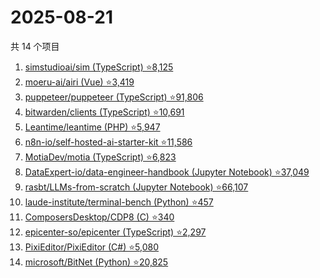 # 2025-08-21

共 14 个项目

<!-- BEGIN GITHUB -->
<!-- 最后更新时间 2025-08-21 08:42:51 +0800 -->
1. [simstudioai/sim (TypeScript) ⭐8,125](https://github.com/simstudioai/sim)
1. [moeru-ai/airi (Vue) ⭐3,419](https://github.com/moeru-ai/airi)
1. [puppeteer/puppeteer (TypeScript) ⭐91,806](https://github.com/puppeteer/puppeteer)
1. [bitwarden/clients (TypeScript) ⭐10,691](https://github.com/bitwarden/clients)
1. [Leantime/leantime (PHP) ⭐5,947](https://github.com/Leantime/leantime)
1. [n8n-io/self-hosted-ai-starter-kit ⭐11,586](https://github.com/n8n-io/self-hosted-ai-starter-kit)
1. [MotiaDev/motia (TypeScript) ⭐6,823](https://github.com/MotiaDev/motia)
1. [DataExpert-io/data-engineer-handbook (Jupyter Notebook) ⭐37,049](https://github.com/DataExpert-io/data-engineer-handbook)
1. [rasbt/LLMs-from-scratch (Jupyter Notebook) ⭐66,107](https://github.com/rasbt/LLMs-from-scratch)
1. [laude-institute/terminal-bench (Python) ⭐457](https://github.com/laude-institute/terminal-bench)
1. [ComposersDesktop/CDP8 (C) ⭐340](https://github.com/ComposersDesktop/CDP8)
1. [epicenter-so/epicenter (TypeScript) ⭐2,297](https://github.com/epicenter-so/epicenter)
1. [PixiEditor/PixiEditor (C#) ⭐5,080](https://github.com/PixiEditor/PixiEditor)
1. [microsoft/BitNet (Python) ⭐20,825](https://github.com/microsoft/BitNet)
<!-- END GITHUB -->
